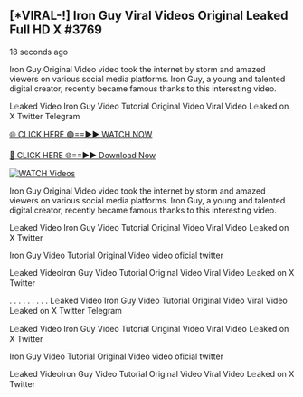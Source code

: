 ## [*VIRAL-!] Iron Guy Viral Videos Original Leaked Full HD X #3769

18 seconds ago

Iron Guy Original Video video took the internet by storm and amazed viewers on various social media platforms. Iron Guy, a young and talented digital creator, recently became famous thanks to this interesting video.

L𝚎aked Video Iron Guy Video Tutorial Original Video Viral Video L𝚎aked on X Twitter Telegram

[🌐 CLICK HERE 🟢==►► WATCH NOW](https://russelviper69.blogspot.com/p/leaked-video.html)

[🔴 CLICK HERE 🌐==►► Download Now](https://russelviper69.blogspot.com/p/leaked-video.html)

[![WATCH Videos](https://i.imgur.com/dJHk4Zq.gif)](https://russelviper69.blogspot.com/p/leaked-video.html)

Iron Guy Original Video video took the internet by storm and amazed viewers on various social media platforms. Iron Guy, a young and talented digital creator, recently became famous thanks to this interesting video.

L𝚎aked Video Iron Guy Video Tutorial Original Video Viral Video L𝚎aked on X Twitter

Iron Guy Video Tutorial Original Video video oficial twitter

L𝚎aked VideoIron Guy Video Tutorial Original Video Viral Video L𝚎aked on X Twitter

. . . . . . . . . L𝚎aked Video Iron Guy Video Tutorial Original Video Viral Video L𝚎aked on X Twitter Telegram

L𝚎aked Video Iron Guy Video Tutorial Original Video Viral Video L𝚎aked on X Twitter

Iron Guy Video Tutorial Original Video video oficial twitter

L𝚎aked VideoIron Guy Video Tutorial Original Video Viral Video L𝚎aked on X Twitter